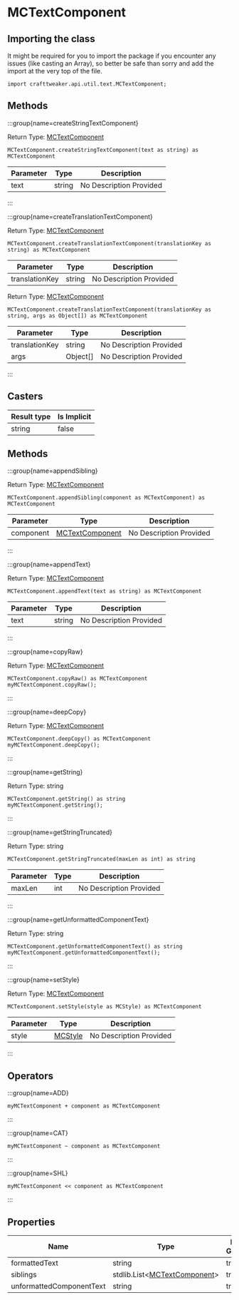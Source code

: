 # MCTextComponent

## Importing the class

It might be required for you to import the package if you encounter any issues (like casting an Array), so better be safe than sorry and add the import at the very top of the file.
```zenscript
import crafttweaker.api.util.text.MCTextComponent;
```


## Methods

:::group{name=createStringTextComponent}

Return Type: [MCTextComponent](/vanilla/api/util/text/MCTextComponent)

```zenscript
MCTextComponent.createStringTextComponent(text as string) as MCTextComponent
```

| Parameter | Type | Description |
|-----------|------|-------------|
| text | string | No Description Provided |


:::

:::group{name=createTranslationTextComponent}

Return Type: [MCTextComponent](/vanilla/api/util/text/MCTextComponent)

```zenscript
MCTextComponent.createTranslationTextComponent(translationKey as string) as MCTextComponent
```

| Parameter | Type | Description |
|-----------|------|-------------|
| translationKey | string | No Description Provided |


Return Type: [MCTextComponent](/vanilla/api/util/text/MCTextComponent)

```zenscript
MCTextComponent.createTranslationTextComponent(translationKey as string, args as Object[]) as MCTextComponent
```

| Parameter | Type | Description |
|-----------|------|-------------|
| translationKey | string | No Description Provided |
| args | Object[] | No Description Provided |


:::

## Casters

| Result type | Is Implicit |
|-------------|-------------|
| string | false |

## Methods

:::group{name=appendSibling}

Return Type: [MCTextComponent](/vanilla/api/util/text/MCTextComponent)

```zenscript
MCTextComponent.appendSibling(component as MCTextComponent) as MCTextComponent
```

| Parameter | Type | Description |
|-----------|------|-------------|
| component | [MCTextComponent](/vanilla/api/util/text/MCTextComponent) | No Description Provided |


:::

:::group{name=appendText}

Return Type: [MCTextComponent](/vanilla/api/util/text/MCTextComponent)

```zenscript
MCTextComponent.appendText(text as string) as MCTextComponent
```

| Parameter | Type | Description |
|-----------|------|-------------|
| text | string | No Description Provided |


:::

:::group{name=copyRaw}

Return Type: [MCTextComponent](/vanilla/api/util/text/MCTextComponent)

```zenscript
MCTextComponent.copyRaw() as MCTextComponent
myMCTextComponent.copyRaw();
```

:::

:::group{name=deepCopy}

Return Type: [MCTextComponent](/vanilla/api/util/text/MCTextComponent)

```zenscript
MCTextComponent.deepCopy() as MCTextComponent
myMCTextComponent.deepCopy();
```

:::

:::group{name=getString}

Return Type: string

```zenscript
MCTextComponent.getString() as string
myMCTextComponent.getString();
```

:::

:::group{name=getStringTruncated}

Return Type: string

```zenscript
MCTextComponent.getStringTruncated(maxLen as int) as string
```

| Parameter | Type | Description |
|-----------|------|-------------|
| maxLen | int | No Description Provided |


:::

:::group{name=getUnformattedComponentText}

Return Type: string

```zenscript
MCTextComponent.getUnformattedComponentText() as string
myMCTextComponent.getUnformattedComponentText();
```

:::

:::group{name=setStyle}

Return Type: [MCTextComponent](/vanilla/api/util/text/MCTextComponent)

```zenscript
MCTextComponent.setStyle(style as MCStyle) as MCTextComponent
```

| Parameter | Type | Description |
|-----------|------|-------------|
| style | [MCStyle](/vanilla/api/util/text/MCStyle) | No Description Provided |


:::


## Operators

:::group{name=ADD}

```zenscript
myMCTextComponent + component as MCTextComponent
```

:::

:::group{name=CAT}

```zenscript
myMCTextComponent ~ component as MCTextComponent
```

:::

:::group{name=SHL}

```zenscript
myMCTextComponent << component as MCTextComponent
```

:::


## Properties

| Name | Type | Has Getter | Has Setter |
|------|------|------------|------------|
| formattedText | string | true | false |
| siblings | stdlib.List&lt;[MCTextComponent](/vanilla/api/util/text/MCTextComponent)&gt; | true | false |
| unformattedComponentText | string | true | false |

